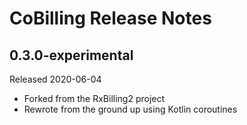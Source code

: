 # CoBilling Release Notes

## 0.3.0-experimental
Released 2020-06-04

* Forked from the RxBilling2 project
* Rewrote from the ground up using Kotlin coroutines
